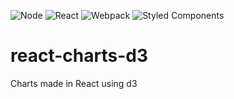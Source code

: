 ![Node](https://img.shields.io/badge/node-v13.9.0-brightgreen)
![React](https://img.shields.io/badge/react-v16.12.0-blue)
![Webpack](https://img.shields.io/badge/webpack-v4.41.6-green)
![Styled Components](https://img.shields.io/badge/styled--components-v4.4.1-orange)

# react-charts-d3
Charts made in React using d3
